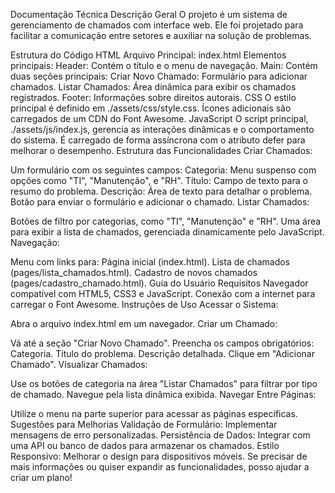 Documentação Técnica
Descrição Geral
O projeto é um sistema de gerenciamento de chamados com interface web. Ele foi projetado para facilitar a comunicação entre setores e auxiliar na solução de problemas.

Estrutura do Código
HTML
Arquivo Principal: index.html
Elementos principais:
Header: Contém o título e o menu de navegação.
Main: Contém duas seções principais:
Criar Novo Chamado: Formulário para adicionar chamados.
Listar Chamados: Área dinâmica para exibir os chamados registrados.
Footer: Informações sobre direitos autorais.
CSS
O estilo principal é definido em ./assets/css/style.css.
Ícones adicionais são carregados de um CDN do Font Awesome.
JavaScript
O script principal, ./assets/js/index.js, gerencia as interações dinâmicas e o comportamento do sistema.
É carregado de forma assíncrona com o atributo defer para melhorar o desempenho.
Estrutura das Funcionalidades
Criar Chamados:

Um formulário com os seguintes campos:
Categoria: Menu suspenso com opções como "TI", "Manutenção", e "RH".
Título: Campo de texto para o resumo do problema.
Descrição: Área de texto para detalhar o problema.
Botão para enviar o formulário e adicionar o chamado.
Listar Chamados:

Botões de filtro por categorias, como "TI", "Manutenção" e "RH".
Uma área para exibir a lista de chamados, gerenciada dinamicamente pelo JavaScript.
Navegação:

Menu com links para:
Página inicial (index.html).
Lista de chamados (pages/lista_chamados.html).
Cadastro de novos chamados (pages/cadastro_chamado.html).
Guia do Usuário
Requisitos
Navegador compatível com HTML5, CSS3 e JavaScript.
Conexão com a internet para carregar o Font Awesome.
Instruções de Uso
Acessar o Sistema:

Abra o arquivo index.html em um navegador.
Criar um Chamado:

Vá até a seção "Criar Novo Chamado".
Preencha os campos obrigatórios:
Categoria.
Título do problema.
Descrição detalhada.
Clique em "Adicionar Chamado".
Visualizar Chamados:

Use os botões de categoria na área "Listar Chamados" para filtrar por tipo de chamado.
Navegue pela lista dinâmica exibida.
Navegar Entre Páginas:

Utilize o menu na parte superior para acessar as páginas específicas.
Sugestões para Melhorias
Validação de Formulário: Implementar mensagens de erro personalizadas.
Persistência de Dados: Integrar com uma API ou banco de dados para armazenar os chamados.
Estilo Responsivo: Melhorar o design para dispositivos móveis.
Se precisar de mais informações ou quiser expandir as funcionalidades, posso ajudar a criar um plano!